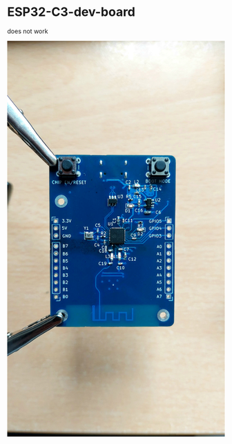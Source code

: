 # ESP32-C3-dev-board

does not work

![alt text](https://github.com/FabulousBastard/ESP32-C3-dev-board/blob/main/20230407_103554.jpg?raw=true)
